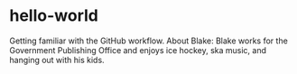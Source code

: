 # hello-world
Getting familiar with the GitHub workflow.
About Blake: Blake works for the Government Publishing Office and enjoys ice hockey, ska music, and hanging out with his kids.
